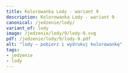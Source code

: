 ```yaml
---
title: Kolorowanka Lody - wariant 9
description: Kolorowanka Lody - wariant 9
canonical: /jedzenie/lody/
variant_of: lody
image: /jedzenie/lody/9/lody-9.svg
pdf: /jedzenie/lody/9/lody-9.pdf
alt: "lody – pobierz i wydrukuj kolorowankę"
tags:
- jedzenie
- lody
---
```

